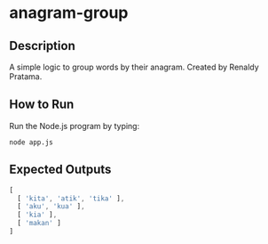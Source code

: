 # anagram-group

## Description
A simple logic to group words by their anagram. Created by Renaldy Pratama.

## How to Run
Run the Node.js program by typing:

```
node app.js
```
## Expected Outputs
```js
[
  [ 'kita', 'atik', 'tika' ],
  [ 'aku', 'kua' ],
  [ 'kia' ],
  [ 'makan' ]
]
```
